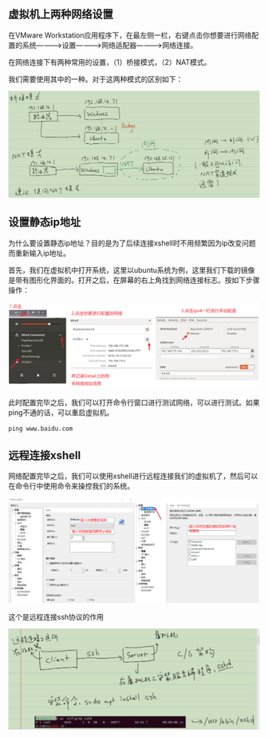 ## 虚拟机上两种网络设置

在VMware Workstation应用程序下，在最左侧一栏，右键点击你想要进行网络配置的系统————>设置————>网络适配器————>网络连接。

在网络连接下有两种常用的设置，（1）桥接模式，（2）NAT模式。

我们需要使用其中的一种。对于这两种模式的区别如下：

![image-20230524185439785](images/image-20230524185439785.png)

## 设置静态ip地址

为什么要设置静态ip地址？目的是为了后续连接xshell时不用频繁因为ip改变问题而重新输入ip地址。

首先，我们在虚拟机中打开系统，这里以ubuntu系统为例，这里我们下载的镜像是带有图形化界面的。打开之后，在屏幕的右上角找到网络连接标志。按如下步骤操作：

![image-20230524192339527](images/02.png)

此时配置完毕之后，我们可以打开命令行窗口进行测试网络，可以进行测试。如果ping不通的话，可以重启虚拟机。

```
ping www.baidu.com
```

## 远程连接xshell

网络配置完毕之后，我们可以使用xshell进行远程连接我们的虚拟机了，然后可以在命令行中使用命令来操控我们的系统。

![image-20230524193023071](images/01.png)

这个是远程连接ssh协议的作用

![image-20230524193114741](images/image-20230524193114741.png)
